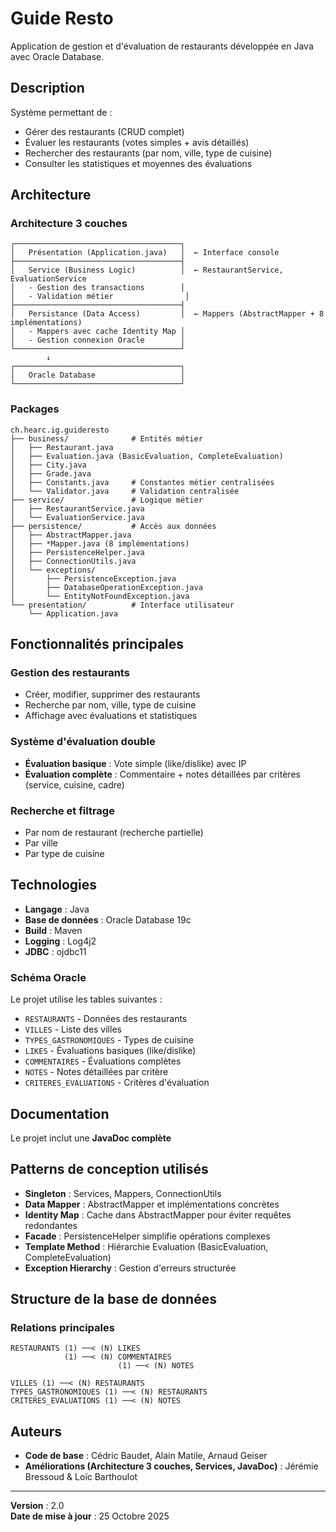 # Guide Resto

Application de gestion et d'évaluation de restaurants développée en Java avec Oracle Database.

## Description

Système permettant de :
- Gérer des restaurants (CRUD complet)
- Évaluer les restaurants (votes simples + avis détaillés)
- Rechercher des restaurants (par nom, ville, type de cuisine)
- Consulter les statistiques et moyennes des évaluations

## Architecture

### Architecture 3 couches
```
┌─────────────────────────────────────┐
│   Présentation (Application.java)   │  ← Interface console
├─────────────────────────────────────┤
│   Service (Business Logic)          │  ← RestaurantService, EvaluationService
│   - Gestion des transactions        │
│   - Validation métier                │
├─────────────────────────────────────┤
│   Persistance (Data Access)         │  ← Mappers (AbstractMapper + 8 implémentations)
│   - Mappers avec cache Identity Map │
│   - Gestion connexion Oracle        │
└─────────────────────────────────────┘
        ↓
┌─────────────────────────────────────┐
│   Oracle Database                   │
└─────────────────────────────────────┘
```

### Packages
```
ch.hearc.ig.guideresto
├── business/              # Entités métier
│   ├── Restaurant.java
│   ├── Evaluation.java (BasicEvaluation, CompleteEvaluation)
│   ├── City.java
│   ├── Grade.java
│   ├── Constants.java     # Constantes métier centralisées
│   └── Validator.java     # Validation centralisée
├── service/               # Logique métier
│   ├── RestaurantService.java
│   └── EvaluationService.java
├── persistence/           # Accès aux données
│   ├── AbstractMapper.java
│   ├── *Mapper.java (8 implémentations)
│   ├── PersistenceHelper.java
│   ├── ConnectionUtils.java
│   └── exceptions/
│       ├── PersistenceException.java
│       ├── DatabaseOperationException.java
│       └── EntityNotFoundException.java
└── presentation/          # Interface utilisateur
    └── Application.java
```

## Fonctionnalités principales

### Gestion des restaurants
- Créer, modifier, supprimer des restaurants
- Recherche par nom, ville, type de cuisine
- Affichage avec évaluations et statistiques

### Système d'évaluation double
- **Évaluation basique** : Vote simple (like/dislike) avec IP
- **Évaluation complète** : Commentaire + notes détaillées par critères (service, cuisine, cadre)

### Recherche et filtrage
- Par nom de restaurant (recherche partielle)
- Par ville
- Par type de cuisine

## Technologies

- **Langage** : Java
- **Base de données** : Oracle Database 19c
- **Build** : Maven
- **Logging** : Log4j2
- **JDBC** : ojdbc11


### Schéma Oracle

Le projet utilise les tables suivantes :
- `RESTAURANTS` - Données des restaurants
- `VILLES` - Liste des villes
- `TYPES_GASTRONOMIQUES` - Types de cuisine
- `LIKES` - Évaluations basiques (like/dislike)
- `COMMENTAIRES` - Évaluations complètes
- `NOTES` - Notes détaillées par critère
- `CRITERES_EVALUATIONS` - Critères d'évaluation


## Documentation

Le projet inclut une **JavaDoc complète**


## Patterns de conception utilisés

- **Singleton** : Services, Mappers, ConnectionUtils
- **Data Mapper** : AbstractMapper et implémentations concrètes
- **Identity Map** : Cache dans AbstractMapper pour éviter requêtes redondantes
- **Facade** : PersistenceHelper simplifie opérations complexes
- **Template Method** : Hiérarchie Evaluation (BasicEvaluation, CompleteEvaluation)
- **Exception Hierarchy** : Gestion d'erreurs structurée

## Structure de la base de données

### Relations principales
```
RESTAURANTS (1) ──< (N) LIKES
            (1) ──< (N) COMMENTAIRES
                        (1) ──< (N) NOTES

VILLES (1) ──< (N) RESTAURANTS
TYPES_GASTRONOMIQUES (1) ──< (N) RESTAURANTS
CRITERES_EVALUATIONS (1) ──< (N) NOTES
```

## Auteurs

- **Code de base** : Cédric Baudet, Alain Matile, Arnaud Geiser
- **Améliorations (Architecture 3 couches, Services, JavaDoc)** : Jérémie Bressoud & Loïc Barthoulot

---

**Version** : 2.0  
**Date de mise à jour** : 25 Octobre 2025